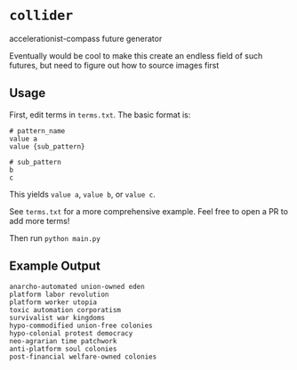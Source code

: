 # `collider`

accelerationist-compass future generator

Eventually would be cool to make this create an endless field of such futures, but need to figure out how to source images first

## Usage

First, edit terms in `terms.txt`. The basic format is:

```
# pattern_name
value a
value {sub_pattern}

# sub_pattern
b
c
```

This yields `value a`, `value b`, or `value c`.

See `terms.txt` for a more comprehensive example. Feel free to open a PR to add more terms!

Then run `python main.py`

## Example Output

```
anarcho-automated union-owned eden
platform labor revolution
platform worker utopia
toxic automation corporatism
survivalist war kingdoms
hypo-commodified union-free colonies
hypo-colonial protest democracy
neo-agrarian time patchwork
anti-platform soul colonies
post-financial welfare-owned colonies
```
